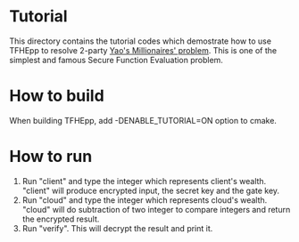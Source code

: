 # Tutorial

This directory contains the tutorial codes which demostrate how to use TFHEpp to resolve 2-party [Yao's Millionaires' problem](https://en.wikipedia.org/wiki/Yao%27s_Millionaires%27_problem). This is one of the simplest and famous Secure Function Evaluation problem.

# How to build
When building TFHEpp, add -DENABLE_TUTORIAL=ON option to cmake.

# How to run
1. Run "client" and type the integer which represents client's wealth. "client" will produce encrypted input, the secret key and the gate key.
2. Run "cloud" and type the integer which represents cloud's wealth. "cloud" will do subtraction of two integer to compare integers and return the encrypted result.
3. Run "verify". This will decrypt the result and print it.
